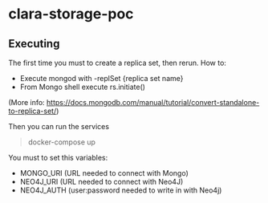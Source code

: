 # clara-storage-poc

Executing
-

The first time you must to create a replica set, then rerun. How to:

* Execute mongod with -replSet {replica set name}
* From Mongo shell execute rs.initiate()

(More info: https://docs.mongodb.com/manual/tutorial/convert-standalone-to-replica-set/)

Then you can run the services
>  docker-compose up 

You must to set this variables:

*  MONGO_URI (URL needed to connect with Mongo)
*  NEO4J_URI (URL needed to connect with Neo4J)
*  NEO4J_AUTH (user:password needed to write in with Neo4j)
